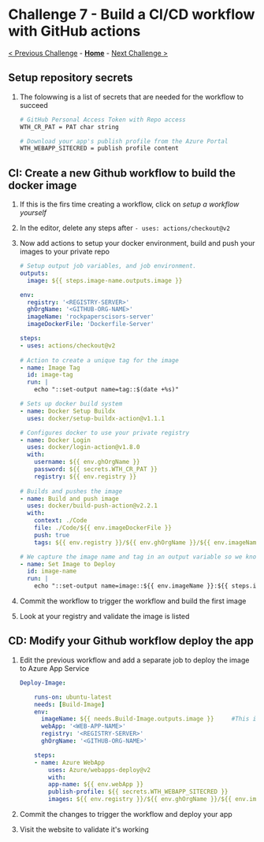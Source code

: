 # Challenge 7 - Build a CI/CD workflow with GitHub actions

[< Previous Challenge](06-AddApplicationMonitoring.md) - **[Home](README.md)** - [Next Challenge >]()

## Setup repository secrets

1. The folowwing is a list of secrets that are needed for the workflow to succeed

    ```bash
    # GitHub Personal Access Token with Repo access
    WTH_CR_PAT = PAT char string

    # Download your app's publish profile from the Azure Portal
    WTH_WEBAPP_SITECRED = publish profile content
    ```

## CI: Create a new Github workflow to build the docker image

1. If this is the firs time creating a workflow, click on *setup a workflow yourself*
2. In the editor, delete any steps after `- uses: actions/checkout@v2`
3. Now add actions to setup your docker environment, build and push your images to your private repo

    ```yaml
    # Setup output job variables, and job environment. 
    outputs:
      image: ${{ steps.image-name.outputs.image }}

    env:
      registry: '<REGISTRY-SERVER>'
      ghOrgName: '<GITHUB-ORG-NAME>'
      imageName: 'rockpaperscisors-server'
      imageDockerFile: 'Dockerfile-Server'

    steps:
    - uses: actions/checkout@v2
  
   # Action to create a unique tag for the image
    - name: Image Tag
      id: image-tag
      run: |
        echo "::set-output name=tag::$(date +%s)"

    # Sets up docker build system
    - name: Docker Setup Buildx
      uses: docker/setup-buildx-action@v1.1.1
    
    # Configures docker to use your private registry  
    - name: Docker Login
      uses: docker/login-action@v1.8.0
      with:
        username: ${{ env.ghOrgName }}
        password: ${{ secrets.WTH_CR_PAT }}
        registry: ${{ env.registry }}
      
    # Builds and pushes the image
    - name: Build and push image
      uses: docker/build-push-action@v2.2.1
      with:
        context: ./Code
        file: ./Code/${{ env.imageDockerFile }}
        push: true
        tags: ${{ env.registry }}/${{ env.ghOrgName }}/${{ env.imageName }}:${{ steps.image-tag.outputs.tag }}

    # We capture the image name and tag in an output variable so we know which one to use for deployment
    - name: Set Image to Deploy
      id: image-name
      run: |
        echo "::set-output name=image::${{ env.imageName }}:${{ steps.image-tag.outputs.tag }}"
   ```

4. Commit the workflow to trigger the workflow and build the first image
5. Look at your registry and validate the image is listed

## CD: Modify your Github workflow deploy the app

1. Edit the previous workflow and add a separate job to deploy the image to Azure App Service

    ```yaml
    Deploy-Image:

        runs-on: ubuntu-latest
        needs: [Build-Image]
        env:
          imageName: ${{ needs.Build-Image.outputs.image }}     #This is the output variable from the build job
          webApp: '<WEB-APP-NAME>'
          registry: '<REGISTRY-SERVER>'
          ghOrgName: '<GITHUB-ORG-NAME>'

        steps:
        - name: Azure WebApp
            uses: Azure/webapps-deploy@v2
            with:
            app-name: ${{ env.webApp }} 
            publish-profile: ${{ secrets.WTH_WEBAPP_SITECRED }}
            images: ${{ env.registry }}/${{ env.ghOrgName }}/${{ env.imageName }}
    ```

2. Commit the changes to trigger the workflow and deploy your app
3. Visit the website to validate it's working